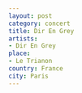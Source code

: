```yaml
---
layout: post
category: concert
title: Dir En Grey
artists: 
- Dir En Grey
place: 
- Le Trianon
country: France
city: Paris
---
```


